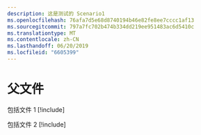 ```yaml
---
description: 这是测试的 Scenario1
ms.openlocfilehash: 76afa7d5e68d8740194b46e82fe8ee7cccc1af13
ms.sourcegitcommit: 797a7fc702b474b334dd219ee951483ac6d5410c
ms.translationtype: MT
ms.contentlocale: zh-CN
ms.lasthandoff: 06/20/2019
ms.locfileid: "6605399"
---
```

# <a name="parent-file"></a>父文件

包括文件 1 [!include[](includes/includeFile1.md)]

包括文件 2 [!include[](includes/includeFile2.md)]
